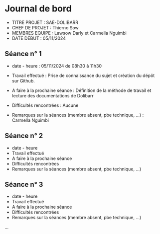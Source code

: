 # Journal de bord

* TITRE PROJET : SAE-DOLIBARR
* CHEF DE PROJET : Thierno Sow 
* MEMBRES EQUIPE : Lawsow Darly et Carmella Nguimbi
* DATE DEBUT : 05/11/2024


## Séance n° 1

* date - heure : 05/11/2024 de 08h30 à 11h30
* Travail effectué : Prise de connaissance du sujet et création du dépôt sur Github.

* A faire à la prochaine séance : Définition de la méthode de travail et lecture des documentations de Dolibarr
* Difficultés rencontrées : Aucune
* Remarques sur la séances (membre absent, pbe technique, ...) : Carmella Nguimbi


## Séance n° 2

* date - heure
* Travail effectué
* A faire à la prochaine séance
* Difficultés rencontrées
* Remarques sur la séances (membre absent, pbe technique, ...)


## Séance n° 3

* date - heure
* Travail effectué
* A faire à la prochaine séance
* Difficultés rencontrées
* Remarques sur la séances (membre absent, pbe technique, ...)



...



